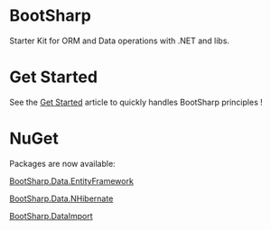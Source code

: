 # BootSharp
Starter Kit for ORM and Data operations with .NET and libs.

# Get Started
See the <a href="https://github.com/OgaFuuu/BootSharp/wiki/getstarted">Get Started</a> article to quickly handles BootSharp principles !

# NuGet
Packages are now available:

<a href="https://www.nuget.org/packages/BootSharp.Data.EntityFramework/">BootSharp.Data.EntityFramework</a>

<a href="https://www.nuget.org/packages/BootSharp.Data.NHibernate/">BootSharp.Data.NHibernate</a>

<a href="https://www.nuget.org/packages/BootSharp.DataImport/">BootSharp.DataImport</a>
